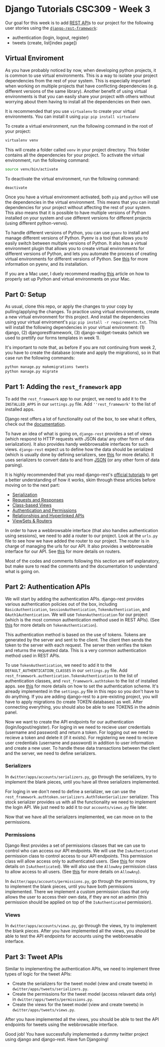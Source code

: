 # Django Tutorials CSC309 - Week 3

Our goal for this week is to add  [REST API](https://en.wikipedia.org/wiki/Representational_state_transfer)s to our project for the following user stories using the [`django-rest-framework`](https://www.django-rest-framework.org/):

- authentication (login, logout, register)
- tweets (create, list[index page])

## Virtual Enviroment
As you have probably noticed by now, when developing python projects, it is common to use virtual environments. This is a way to isolate your project dependencies from the rest of your system. This is especially important when working on multiple projects that have conflicting dependencies (e.g. different versions of the same library).
Another benefit of using virtual environments is that you can easily share your project with others without worrying about them having to install all the dependencies on their own.

It is recommended that you use `virtualenv` to create your virtual environments. You can install it using `pip`: `pip install virtualenv`

To create a virtual environment, run the following command in the root of your project:

```bash
virtualenv venv
```

This will create a folder called `venv` in your project directory. This folder contains all the dependencies for your project. To activate the virtual environment, run the following command:

```bash
source venv/bin/activate
```

To deactivate the virtual environment, run the following command:

```bash
deactivate
```

Once you have a virtual environment activated, both `pip` and `python` will use the dependencies in the virtual environment. This means that you can install dependencies for your project without affecting the rest of your system.
This also means that it is possible to have multiple versions of Python installed on your system and use different versions for different projects (using different python-venvs).

To handle different versions of Python, you can use `pyenv` to install and manage different versions of Python. Pyenv is a tool that allows you to easily switch between multiple versions of Python. It also has a virtual environment plugin that allows you to create virtual environments for different versions of Python, and lets you automate the process of creating virtual environments for different versions of Python. See [this](https://realpython.com/intro-to-pyenv/) for more information on pyenv, and its installation.

If you are a Mac user, I duely recommend reading [this](https://faun.pub/the-right-way-to-set-up-python-on-your-mac-e923ffe8cf8e) article on how to properly set up Python and virtual environments on your Mac.

## Part 0: Setup
As usual, clone this repo, or apply the changes to your copy by pulling/applying the changes. To practice using virtual environments, create a new virtual environment for this project. And install the dependencies using your virtual enviroment's `pip`: `pip install -r requirements.txt`. This will install the following dependencies in your virtual environment: (1) django, (2) djangorestframework, (3) django-widget-tweaks (which we used to prettify our forms templates in week 1).

It's important to note that, as before if you are not continuing from week 2, you have to create the database (create and apply the migrations), so in that case run the following commands:

```bash
python manage.py makemigrations tweets
python manage.py migrate
```

## Part 1: Adding the `rest_framework` app
To add the `rest_framework` app to our project, we need to add it to the `INSTALLED_APPS` in our `settings.py` file. Add `''rest_framework'` to the list of installed apps.

Django rest offers a lot of functionality out of the box, to see what it offers, check out the [documentation](https://www.django-rest-framework.org/). 

To have an idea of what is going on, `django-rest` provides a set of views (which respond to HTTP requests with JSON data/ any other form of data serialization). It also provides handy webbrowsable interfaces for such views. 
`django-rest` expect us to define how the data should be serialized (which is usually done by defining serializers, see [this](https://www.django-rest-framework.org/api-guide/serializers/) for more details). It uses serializers to convert data to and from [JSON](https://en.wikipedia.org/wiki/JSON) (or any other form of data parsing). 

It is highly recommended that you read django-rest's [official tutorials](https://www.django-rest-framework.org/tutorial/quickstart/) to get a better understanding of how it works, skim through these articles before moving on to the next part:
- [Serialization](https://www.django-rest-framework.org/tutorial/1-serialization/)
- [Requests and Responses](https://www.django-rest-framework.org/tutorial/2-requests-and-responses/)
- [Class-based Views](https://www.django-rest-framework.org/tutorial/3-class-based-views/)
- [Authentication and Permissions](https://www.django-rest-framework.org/tutorial/4-authentication-and-permissions/)
- [Relationships and Hyperlinked APIs](https://www.django-rest-framework.org/tutorial/5-relationships-and-hyperlinked-apis/)
- [ViewSets & Routers](https://www.django-rest-framework.org/tutorial/6-viewsets-and-routers/)

In order to have a webbrowsable interface (that also handles authentication using sessions), we need to add a router to our project. Look at the `urls.py` file to see how we have added the router to our project. The router is in charge of managing the urls for our API. It also provides a webbrowsable interface for our API.
See [this](https://www.django-rest-framework.org/api-guide/routers/) for more details on routers.

Most of the codes and comments following this section are self explanatory, but make sure to read the comments and the documentation to understand what is going on.

## Part 2: Authentication APIs
We will start by adding the authentication APIs. django-rest provides various authentication policies out of the box, including `BasicAuthentication`, `SessionAuthentication`, `TokenAuthentication`, and `OAuth1Authentication`. We will use `TokenAuthentication` for our project (which is the most common authentication method used in REST APIs). (See [this](https://www.django-rest-framework.org/api-guide/authentication/#tokenauthentication) for more details on `TokenAuthentication`).

This authentication method is based on the use of tokens. Tokens are generated by the server and sent to the client. The client then sends the token to the server with each request. The server then verifies the token and returns the requested data. This is a very common authentication method used in REST APIs. 

To use `TokenAuthentication`, we need to add it to the `DEFAULT_AUTHENTICATION_CLASSES` in our `settings.py` file. Add `rest_framework.authentication.TokenAuthentication` to the list of authentication classes, and `rest_framework.authtoken` to the list of installed apps. see [this](https://www.django-rest-framework.org/api-guide/authentication/#setting-the-authentication-scheme) for more details on how to set the authentication scheme. It's already implemented in the `settings.py` file in this repo so you don't have to do anything. If you are adding django-rest to a pre-existing project, you will have to apply migrations (to create TOKEN databases) as well. After connecting everything, you should also be able to see TOKENS in the admin panel.

Now we want to create the API endpoints for our authentication (login/logout/register). For loging in we need to recieve user credentials (username and password) and return a token. For logging out we need to recieve a token and delete it (if it exists). For registering we need to recieve user credentials (username and password) in addition to user information and create a new user. 
To handle these data transactions between the client and the server, we need to define serializers.

### Serializers
In `dwitter/apps/accounts/serializers.py`, go through the serializers, try to implement the blank pieces, until you have all three serializers implemented.

For loging in we don't need to define a serializer, we can use the `rest_framework.authtoken.serializers.AuthTokenSerializer` serializer. This stock serializer provides us with all the functionality we need to implement the login API. We just need to add it to our `accounts/views.py` file later.

Now that we have all the serializers implemented, we can move on to the permissions.

### Permissions
Django Rest provides a set of permissions classes that we can use to control who can access our API endpoints. We will use the `IsAuthenticated` permission class to control access to our API endpoints. This permission class will allow access only to authenticated users. (See [this](https://www.django-rest-framework.org/api-guide/permissions/#isauthenticated) for more details on `IsAuthenticated`). We will also use the `AllowAny` permission class to allow access to all users. (See [this](https://www.django-rest-framework.org/api-guide/permissions/#allowany) for more details on `AllowAny`).

In `dwitter/apps/accounts/permissions.py`, go through the permissions, try to implement the blank pieces, until you have both permissions implemented. There we implement a custom permission class that only allows the user to access their own data, if they are not an admin (this permission should be applied on top of the `IsAuthenticated` permission).

### Views
In `dwitter/apps/accounts/views.py`, go through the views, try to implement the blank pieces. After you have implemented all the views, you should be able to test the API endpoints for accounts using the webbrowsable interface.

## Part 3: Tweet APIs
Similar to implementing the authentication APIs, we need to implement three types of logic for the tweet APIs:

- Create the serializers for the tweet model (view and create tweets) in `dwitter/apps/tweets/serializers.py`.
- Create the permissions for the tweet model (access relavant data only) in `dwitter/apps/tweets/permissions.py`.
- Create the views for the tweet model (view and create tweets) in `dwitter/apps/tweets/views.py`.

After you have implemented all the views, you should be able to test the API endpoints for tweets using the webbrowsable interface.

Good job! You have successfully implemented a dummy twitter project using django and django-rest. 
Have fun Djangoing!







